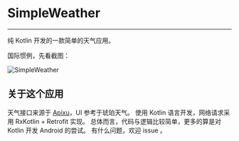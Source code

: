 # SimpleWeather

---
纯 Kotlin 开发的一款简单的天气应用。

国际惯例，先看截图：

![SimpleWeather][1]


## 关于这个应用
天气接口来源于 [Apixu][2]，UI 参考于琥珀天气。
使用 Kotlin 语言开发，网络请求采用 RxKotlin + Retrofit 实现。
总体而言，代码与逻辑比较简单，更多的算是对 Kotlin 开发 Android 的尝试。
有什么问题，欢迎 issue 。



  [1]: http://oihnadz1x.bkt.clouddn.com/simpleWeatherAdd.jpg
  [2]: https://www.apixu.com